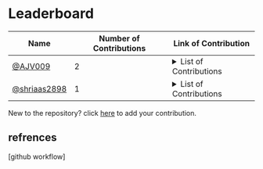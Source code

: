 
# Leaderboard
| Name | Number of Contributions | Link of Contribution|
| --- | --- | --- |
| [@AJV009](https://github.io/AJV009) | 2 | <details> <summary>List of Contributions </summary> - [Create README.md](https://github.com/prkapadnis/Look-Based-Media-Player/pull/1) <br> - [Update README.md](https://github.com/firmai/financial-machine-learning/pull/2) <br></details> |
| [@shriaas2898](https://github.io/shriaas2898) | 1 | <details> <summary>List of Contributions </summary> - [Added sample code resource for Julia ](https://github.com/fbdevelopercircles/FbDevcCommunityContent/pull/217) <br></details> |
<!-- End of Leaderbaord-->
New to the repository? click [here](https://github.com/shriaas2898/action-example/issues/new?assignees=&labels=&template=new-contributor.md&title=add|0020) to add your contribution.
## refrences 
[github workflow]

